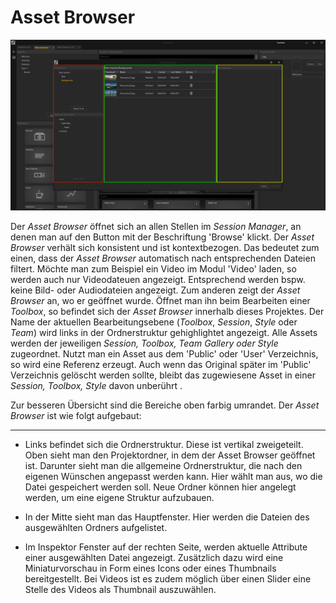 # Asset Browser

![Placeholder](img/AssetBrowser.PNG)


Der *Asset Browser* öffnet sich an allen Stellen im *Session Manager*, an denen man auf den Button mit der Beschriftung 'Browse' klickt. Der *Asset Browser* verhält sich konsistent und ist kontextbezogen. Das bedeutet zum einen, dass der *Asset Browser* automatisch nach entsprechenden Dateien filtert. Möchte man zum Beispiel ein Video im Modul 'Video' laden, so werden auch nur Videodateuen angezeigt. Entsprechend werden bspw. keine Bild- oder Audiodateien angezeigt. Zum anderen zeigt der *Asset Browser* an, wo er geöffnet wurde. Öffnet man ihn beim Bearbeiten einer *Toolbox*, so befindet sich der *Asset Browser* innerhalb dieses Projektes. Der Name der aktuellen Bearbeitungsebene (*Toolbox*, *Session*, *Style* oder *Team*) wird links in der Ordnerstruktur gehighlightet angezeigt. Alle Assets werden der jeweiligen *Session, Toolbox, Team Gallery oder Style* zugeordnet. Nutzt man ein Asset aus dem 'Public' oder 'User' Verzeichnis, so wird eine Referenz erzeugt. Auch wenn das Original später im 'Public' Verzeichnis gelöscht werden sollte, bleibt das zugewiesene Asset in einer *Session, Toolbox, Style* davon unberührt .

Zur besseren Übersicht sind die Bereiche oben farbig umrandet. Der *Asset Browser* ist wie folgt aufgebaut:
***


<ul>
<li>Links befindet sich die Ordnerstruktur. Diese ist vertikal zweigeteilt. Oben sieht man den Projektordner, in dem der Asset Browser geöffnet ist. Darunter sieht man die allgemeine Ordnerstruktur, die nach den eigenen Wünschen angepasst werden kann. Hier wählt man aus, wo die Datei gespeichert werden soll. Neue Ordner können hier angelegt werden, um eine eigene Struktur aufzubauen. </p></li>
</p>
<li>In der Mitte sieht man das Hauptfenster. Hier werden die Dateien des ausgewählten Ordners aufgelistet. </p></li>
</p>
<li>Im Inspektor Fenster auf der rechten Seite, werden aktuelle Attribute einer ausgewählten Datei angezeigt. Zusätzlich dazu wird eine Miniaturvorschau in Form eines Icons oder eines Thumbnails bereitgestellt. Bei Videos ist es zudem möglich über einen Slider eine Stelle des Videos als Thumbnail auszuwählen. </p></li>
</p>
</ul>
